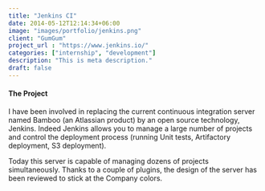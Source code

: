 ```yaml
---
title: "Jenkins CI"
date: 2014-05-12T12:14:34+06:00
image: "images/portfolio/jenkins.png"
client: "GumGum"
project_url : "https://www.jenkins.io/"
categories: ["internship", "development"]
description: "This is meta description."
draft: false
---
```


#### The Project

I have been involved in replacing the current continuous integration server named Bamboo (an Atlassian product) by an open source technology, Jenkins. Indeed Jenkins allows you to manage a large number of projects and control the deployment process (running Unit tests, Artifactory deployment, S3 deployment).

Today this server is capable of managing dozens of projects simultaneously. Thanks to a couple of plugins, the design of the server has been reviewed to stick at the Company colors.
